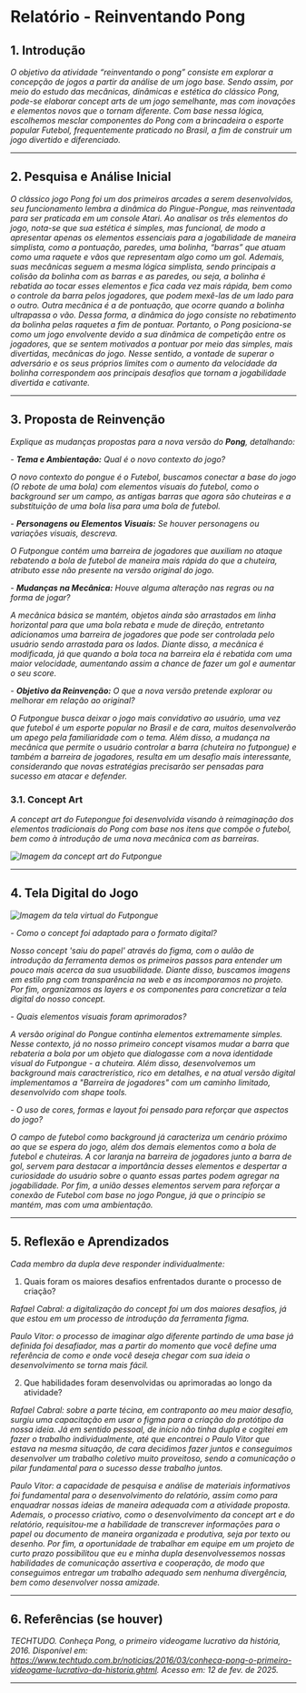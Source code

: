 # Relatório - Reinventando Pong


## 1. Introdução  
*O objetivo da atividade “reinventando o pong” consiste em explorar a concepção de jogos a partir da análise de um jogo base. Sendo assim, por meio do estudo das mecânicas, dinâmicas e estética do clássico Pong, pode-se elaborar concept arts de um jogo semelhante, mas com inovações e elementos novos que o tornam diferente. Com base nessa lógica, escolhemos mesclar componentes do Pong com a brincadeira o esporte popular Futebol, frequentemente praticado no Brasil, a fim de construir um jogo divertido e diferenciado.*
 
---

## 2. Pesquisa e Análise Inicial  
*O clássico jogo Pong foi um dos primeiros arcades a serem desenvolvidos, seu funcionamento lembra a dinâmica do Pingue-Pongue, mas reinventada para ser praticada em um console Atari.
Ao analisar os três elementos do jogo, nota-se que sua estética é simples, mas funcional, de modo a apresentar apenas os elementos essenciais para a jogabilidade de maneira simplista, como a pontuação, paredes, uma bolinha, “barras” que atuam como uma raquete e vãos que representam algo como um gol. 
Ademais, suas mecânicas seguem a mesma lógica simplista, sendo principais a colisão da bolinha com as barras e as paredes, ou seja, a bolinha é rebatida ao tocar esses elementos e fica cada vez mais rápida, bem como o controle da barra pelos jogadores, que podem mexê-las de um lado para o outro. Outra mecânica é a de pontuação, que ocorre quando a bolinha ultrapassa o vão. Dessa forma, a dinâmica do jogo consiste no rebatimento da bolinha pelas raquetes a fim de pontuar.
Portanto, o Pong posiciona-se como um jogo envolvente devido a sua dinâmica de competição entre os jogadores, que se sentem motivados a pontuar por meio das simples, mais divertidas, mecânicas do jogo. Nesse sentido, a vontade de superar o adversário e os seus próprios limites com o aumento da velocidade da bolinha correspondem aos principais desafios que tornam a jogabilidade divertida e cativante.*

---

## 3. Proposta de Reinvenção  
*Explique as mudanças propostas para a nova versão do **Pong**, detalhando:*  

*- **Tema e Ambientação:** Qual é o novo contexto do jogo?*

*O novo contexto do pongue é o Futebol, buscamos conectar a base do jogo (O rebote de uma bola) com elementos visuais do futebol, como o background ser um campo, as antigas barras que agora são chuteiras e a substituição de uma bola lisa para uma bola de futebol.*


*- **Personagens ou Elementos Visuais:** Se houver personagens ou variações visuais, descreva.*

*O Futpongue contém uma barreira de jogadores que auxiliam no ataque rebatendo a bola de futebol de maneira mais rápida do que a chuteira, atributo esse não presente na versão original do jogo.*


*- **Mudanças na Mecânica:** Houve alguma alteração nas regras ou na forma de jogar?*

*A mecânica básica se mantém, objetos ainda são arrastados em linha horizontal para que uma bola rebata e mude de direção, entretanto adicionamos uma barreira de jogadores que pode ser controlada pelo usuário sendo arrastada para os lados. Diante disso, a mecânica é modificada, já que quando a bola toca na barreira ela é rebatida com uma maior velocidade, aumentando assim a chance de fazer um gol e aumentar o seu score.*


*- **Objetivo da Reinvenção:** O que a nova versão pretende explorar ou melhorar em relação ao original?*

*O Futpongue busca deixar o jogo mais convidativo ao usuário, uma vez que futebol é um esporte popular no Brasil e de cara, muitos desenvolverão um apego pela familiaridade com o tema. Além disso, a mudança na mecânica que permite o usuário controlar a barra (chuteira no futpongue) e também a barreira de jogadores, resulta em um desafio mais interessante, considerando que novas estratégias precisarão ser pensadas para sucesso em atacar e defender.*

### 3.1. Concept Art
*A concept art do Futepongue foi desenvolvida visando à reimaginação dos elementos tradicionais do Pong com base nos itens que compõe o futebol, bem como à introdução de uma nova mecânica com as barreiras.*

*![Imagem da concept art do Futpongue](assets/concept.png)*

---

## 4. Tela Digital do Jogo  
*![Imagem da tela virtual do Futpongue](assets/Futponge.png)*  

*- Como o concept foi adaptado para o formato digital?*

*Nosso concept 'saiu do papel' através do figma, com o aulão de introdução da ferramenta demos os primeiros passos para entender um pouco mais acerca da sua usuabilidade. Diante disso, buscamos imagens em estilo png com transparência na web e as incomporamos no projeto. Por fim, organizamos as layers e os componentes para concretizar a tela digital do nosso concept.* 


*- Quais elementos visuais foram aprimorados?*  

*A versão original do Pongue continha elementos extremamente simples. Nesse contexto, já no nosso primeiro concept visamos mudar a barra que rebateria a bola por um objeto que dialogasse com a nova identidade visual do Futpongue - a chuteira. Além disso, desenvolvemos um background mais caractrerístico, rico em detalhes, e na atual versão digital implementamos a "Barreira de jogadores" com um caminho limitado, desenvolvido com shape tools.*

*- O uso de cores, formas e layout foi pensado para reforçar que aspectos do jogo?*  

*O campo de futebol como background já caracteriza um cenário próximo ao que se espera do jogo, além dos demais elementos como a bola de futebol e chuteiras. A cor laranja na barreira de jogadores junto a barra de gol, servem para destacar a importância desses elementos e despertar a curiosidade do usuário sobre o quanto essas partes podem agregar na jogabilidade. Por fim, a união desses elementos servem para reforçar a conexão de Futebol com base no jogo Pongue, já que o princípio se mantém, mas com uma ambientação.*

---

## 5. Reflexão e Aprendizados  
*Cada membro da dupla deve responder individualmente:*  

1. Quais foram os maiores desafios enfrentados durante o processo de criação?

*Rafael Cabral: a digitalização do concept foi um dos maiores desafios, já que estou em um processo de introdução da ferramenta figma.*

*Paulo Vitor: o processo de imaginar algo diferente partindo de uma base já definida foi desafiador, mas a partir do momento que você define uma referência de como e onde você deseja chegar com sua ideia o desenvolvimento se torna mais fácil.*
   
2. Que habilidades foram desenvolvidas ou aprimoradas ao longo da atividade?

*Rafael Cabral: sobre a parte técina, em contraponto ao meu maior desafio, surgiu uma capacitação em usar o figma para a criação do protótipo da nossa ideia. Já em sentido pessoal, de início não tinha dupla e cogitei em fazer o trabalho individualmente, até que encontrei o Paulo Vitor que estava na mesma situação, de cara decidimos fazer juntos e conseguimos desenvolver um trabalho coletivo muito proveitoso, sendo a comunicação o pilar fundamental para o sucesso desse trabalho juntos.*

*Paulo Vitor: a capacidade de pesquisa e análise de materiais informativos foi fundamental para o desenvolvimento do relatório, assim como para enquadrar nossas ideias de maneira adequada com a atividade proposta. Ademais, o processo criativo, como o desenvolvimento da concept art e do relatório, requisitou-me a habilidade de transcrever informações para o papel ou documento de maneira organizada e produtiva, seja por texto ou desenho. Por fim, a oportunidade de trabalhar em equipe em um projeto de curto prazo possibilitou que eu e minha dupla desenvolvessemos nossas habilidades de comunicação assertiva e cooperação, de modo que conseguimos entregar um trabalho adequado sem nenhuma divergência, bem como desenvolver nossa amizade.*

---

## 6. Referências (se houver)  
*TECHTUDO. Conheça Pong, o primeiro videogame lucrativo da história, 2016. Disponível em: <https://www.techtudo.com.br/noticias/2016/03/conheca-pong-o-primeiro-videogame-lucrativo-da-historia.ghtml>. Acesso em: 12 de fev. de 2025.*

---

